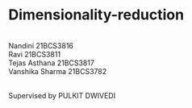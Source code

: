# Dimensionality-reduction
<br>Nandini 21BCS3816
<br>Ravi 21BCS3811
<br>Tejas Asthana 21BCS3817
<br>Vanshika Sharma 21BCS3782

<br>Supervised by PULKIT DWIVEDI
